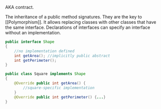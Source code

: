 AKA contract.

The inheritance of a public method signatures. They are the key to [[Polymorphism]]. It allows replacing classes with other classes that have the same interface. Declarations of interfaces can specify an interface without an implementation.

```java
public interface Shape
{
	//no implementation defined
	int getArea(); //implicitly public abstract
	int getPerimeter();
}

public class Square implements Shape
{
	@Override public int getArea() {
		//square-specific implementation
	}
	@Override public int getPerimeter() {...}
}
```

